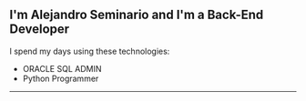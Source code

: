 ## I'm Alejandro Seminario and I'm a Back-End Developer
I spend my days using these technologies:
- ORACLE SQL ADMIN
- Python Programmer
- - -

